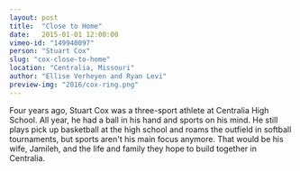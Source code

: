 ```yaml
---
layout: post
title:  "Close to Home"
date:   2015-01-01 12:00:00
vimeo-id: "149940097"
person: "Stuart Cox"
slug: "cox-close-to-home"
location: "Centralia, Missouri"
author: "Ellise Verheyen and Ryan Levi"
preview-img: "2016/cox-ring.png"
---
```


Four years ago, Stuart Cox was a three-sport athlete at Centralia High School. All year, he had a ball in his hand and sports on his mind. He still plays pick up basketball at the high school and roams the outfield in softball tournaments, but sports aren't his main focus anymore. That would be his wife, Jamileh, and the life and family they hope to build together in Centralia.